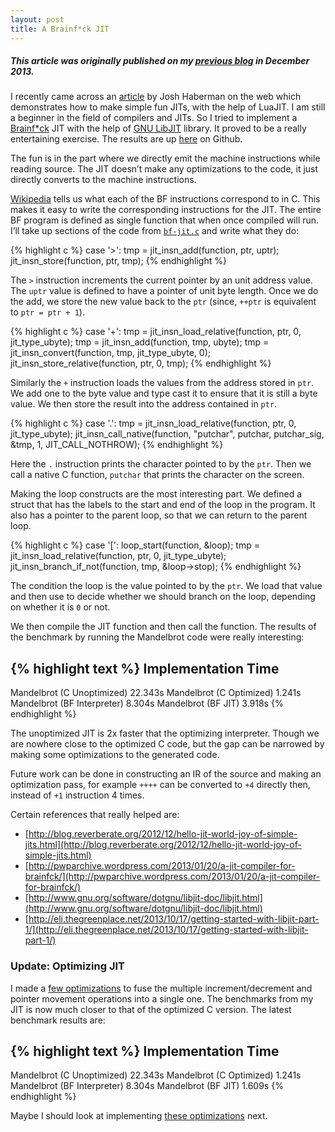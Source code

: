```yaml
---
layout: post
title: A Brainf*ck JIT
---
```


##### _This article was originally published on my [previous blog](https://thelimbeck.wordpress.com/2013/12/31/a-brainfck-jit/) in December 2013._

I recently came across an [article](http://blog.reverberate.org/2012/12/hello-jit-world-joy-of-simple-jits.html) by Josh Haberman on the web which demonstrates how to make simple fun JITs, with the help of LuaJIT. I am still a beginner in the field of compilers and JITs. So I tried to implement a [Brainf*ck](http://en.wikipedia.org/wiki/Brainfuck) JIT with the help of [GNU LibJIT](http://www.gnu.org/software/libjit/) library. It proved to be a really entertaining exercise. The results are up [here](https://github.com/sankha93/bf-jit) on Github.

The fun is in the part where we directly emit the machine instructions while reading source. The JIT doesn’t make any optimizations to the code, it just directly converts to the machine instructions.

[Wikipedia](http://en.wikipedia.org/wiki/Brainfuck#Commands) tells us what each of the BF instructions correspond to in C. This makes it easy to write the corresponding instructions for the JIT. The entire BF program is defined as single function that when once compiled will run. I’ll take up sections of the code from [`bf-jit.c`](https://github.com/sankha93/bf-jit/blob/5bd1fe1405eee8b804316b372173b0c6489fbf75/src/bf-jit.c#L47) and write what they do:

{% highlight c %}
case '>':
    tmp = jit_insn_add(function, ptr, uptr);
    jit_insn_store(function, ptr, tmp);
{% endhighlight %}

The `>` instruction increments the current pointer by an unit address value. The `uptr` value is defined to have a pointer of unit byte length. Once we do the add, we store the new value back to the `ptr` (since, `++ptr` is equivalent to `ptr = ptr + 1`).

{% highlight c %}
case '+':
    tmp = jit_insn_load_relative(function, ptr, 0, jit_type_ubyte);
    tmp = jit_insn_add(function, tmp, ubyte);
    tmp = jit_insn_convert(function, tmp, jit_type_ubyte, 0);
    jit_insn_store_relative(function, ptr, 0, tmp);
{% endhighlight %}

Similarly the `+` instruction loads the values from the address stored in `ptr`. We add one to the byte value and type cast it to ensure that it is still a byte value. We then store the result into the address contained in `ptr`.

{% highlight c %}
case '.':
    tmp = jit_insn_load_relative(function, ptr, 0, jit_type_ubyte);
    jit_insn_call_native(function, "putchar", putchar, putchar_sig, &tmp, 1, JIT_CALL_NOTHROW);
{% endhighlight %}

Here the `.` instruction prints the character pointed to by the `ptr`. Then we call a native C function, `putchar` that prints the character on the screen.

Making the loop constructs are the most interesting part. We defined a struct that has the labels to the start and end of the loop in the program. It also has a pointer to the parent loop, so that we can return to the parent loop.

{% highlight c %}
case '[':
    loop_start(function, &loop);
    tmp = jit_insn_load_relative(function, ptr, 0, jit_type_ubyte);
    jit_insn_branch_if_not(function, tmp, &loop->stop);
{% endhighlight %}

The condition the loop is the value pointed to by the `ptr`. We load that value and then use to decide whether we should branch on the loop, depending on whether it is `0` or not.

We then compile the JIT function and then call the function. The results of the benchmark by running the Mandelbrot code were really interesting:

{% highlight text %}
Implementation                      Time
----------------------------------------
Mandelbrot (C Unoptimized)       22.343s
Mandelbrot (C Optimized)          1.241s
Mandelbrot (BF Interpreter)       8.304s
Mandelbrot (BF JIT)               3.918s
{% endhighlight %}

The unoptimized JIT is 2x faster that the optimizing interpreter. Though we are nowhere close to the optimized C code, but the gap can be narrowed by making some optimizations to the generated code.

Future work can be done in constructing an IR of the source and making an optimization pass, for example `++++` can be converted to `+4` directly then, instead of `+1` instruction 4 times.

Certain references that really helped are:

* [http://blog.reverberate.org/2012/12/hello-jit-world-joy-of-simple-jits.html](http://blog.reverberate.org/2012/12/hello-jit-world-joy-of-simple-jits.html)
* [http://pwparchive.wordpress.com/2013/01/20/a-jit-compiler-for-brainfck/](http://pwparchive.wordpress.com/2013/01/20/a-jit-compiler-for-brainfck/)
* [http://www.gnu.org/software/dotgnu/libjit-doc/libjit.html](http://www.gnu.org/software/dotgnu/libjit-doc/libjit.html)
* [http://eli.thegreenplace.net/2013/10/17/getting-started-with-libjit-part-1/](http://eli.thegreenplace.net/2013/10/17/getting-started-with-libjit-part-1/)

### Update: Optimizing JIT

I made a [few optimizations](https://github.com/sankha93/bf-jit/commit/26acc8b07bebf58e17b1674221dd8ebdb6f3049a) to fuse the multiple increment/decrement and pointer movement operations into a single one. The benchmarks from my JIT is now much closer to that of the optimized C version. The latest benchmark results are:

{% highlight text %}
Implementation                      Time
----------------------------------------
Mandelbrot (C Unoptimized)       22.343s
Mandelbrot (C Optimized)          1.241s
Mandelbrot (BF Interpreter)       8.304s
Mandelbrot (BF JIT)               1.609s
{% endhighlight %}

Maybe I should look at implementing [these optimizations](http://nayuki.eigenstate.org/page/optimizing-brainfuck-compiler) next.
